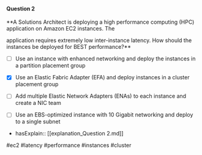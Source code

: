 #### Question  2


**A Solutions Architect is deploying a high performance computing (HPC) application on Amazon EC2 instances. The

application requires extremely low inter-instance latency. How should the instances be deployed for BEST performance?**


- [ ] Use an instance with enhanced networking and deploy the instances in a partition placement group


- [x] Use an Elastic Fabric Adapter (EFA) and deploy instances in a cluster placement group


- [ ] Add multiple Elastic Network Adapters (ENAs) to each instance and create a NIC team


- [ ] Use an EBS-optimized instance with 10 Gigabit networking and deploy to a single subnet



- hasExplain:: [[explanation_Question  2.md]]

#ec2 #latency #performance #instances #cluster 